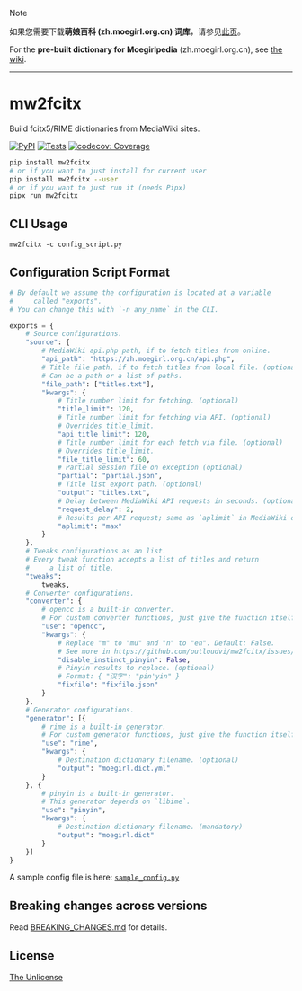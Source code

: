 > [!NOTE]
> 如果您需要下载**萌娘百科 (zh.moegirl.org.cn) 词库**，请参见[此页]((https://github.com/outloudvi/mw2fcitx/wiki/fcitx5-pinyin-moegirl))。
>
> For the **pre-built dictionary for Moegirlpedia** (zh.moegirl.org.cn), see [the wiki](https://github.com/outloudvi/mw2fcitx/wiki/fcitx5-pinyin-moegirl).

---

# mw2fcitx

Build fcitx5/RIME dictionaries from MediaWiki sites.

[![PyPI](https://img.shields.io/pypi/v/mw2fcitx)](https://pypi.org/project/mw2fcitx/)
[![Tests](https://github.com/outloudvi/mw2fcitx/actions/workflows/test.yml/badge.svg)](https://github.com/outloudvi/mw2fcitx/actions/workflows/test.yml)
[![codecov: Coverage](https://codecov.io/gh/outloudvi/mw2fcitx/graph/badge.svg?token=1RP1099913)](https://codecov.io/gh/outloudvi/mw2fcitx)

```sh
pip install mw2fcitx
# or if you want to just install for current user
pip install mw2fcitx --user
# or if you want to just run it (needs Pipx)
pipx run mw2fcitx
```

## CLI Usage

```
mw2fcitx -c config_script.py
```

## Configuration Script Format

```python
# By default we assume the configuration is located at a variable
#     called "exports".
# You can change this with `-n any_name` in the CLI.

exports = {
    # Source configurations.
    "source": {
        # MediaWiki api.php path, if to fetch titles from online.
        "api_path": "https://zh.moegirl.org.cn/api.php",
        # Title file path, if to fetch titles from local file. (optional)
        # Can be a path or a list of paths.
        "file_path": ["titles.txt"],
        "kwargs": {
            # Title number limit for fetching. (optional)
            "title_limit": 120,
            # Title number limit for fetching via API. (optional)
            # Overrides title_limit.
            "api_title_limit": 120,
            # Title number limit for each fetch via file. (optional)
            # Overrides title_limit.
            "file_title_limit": 60,
            # Partial session file on exception (optional)
            "partial": "partial.json",
            # Title list export path. (optional)
            "output": "titles.txt",
            # Delay between MediaWiki API requests in seconds. (optional)
            "request_delay": 2,
            # Results per API request; same as `aplimit` in MediaWiki docs. (optional)
            "aplimit": "max"
        }
    },
    # Tweaks configurations as an list.
    # Every tweak function accepts a list of titles and return
    #     a list of title.
    "tweaks":
        tweaks,
    # Converter configurations.
    "converter": {
        # opencc is a built-in converter.
        # For custom converter functions, just give the function itself.
        "use": "opencc",
        "kwargs": {
            # Replace "m" to "mu" and "n" to "en". Default: False.
            # See more in https://github.com/outloudvi/mw2fcitx/issues/29 .
            "disable_instinct_pinyin": False,
            # Pinyin results to replace. (optional)
            # Format: { "汉字": "pin'yin" }
            "fixfile": "fixfile.json"
        }
    },
    # Generator configurations.
    "generator": [{
        # rime is a built-in generator.
        # For custom generator functions, just give the function itself.
        "use": "rime",
        "kwargs": {
            # Destination dictionary filename. (optional)
            "output": "moegirl.dict.yml"
        }
    }, {
        # pinyin is a built-in generator.
        # This generator depends on `libime`.
        "use": "pinyin",
        "kwargs": {
            # Destination dictionary filename. (mandatory)
            "output": "moegirl.dict"
        }
    }]
}
```

A sample config file is here: [`sample_config.py`](https://github.com/outloudvi/mw2fcitx/blob/master/mw2fcitx/sample_config.py)

## Breaking changes across versions

Read [BREAKING_CHANGES.md](./BREAKING_CHANGES.md) for details.

## License

[The Unlicense](https://github.com/outloudvi/mw2fcitx/blob/master/LICENSE)
